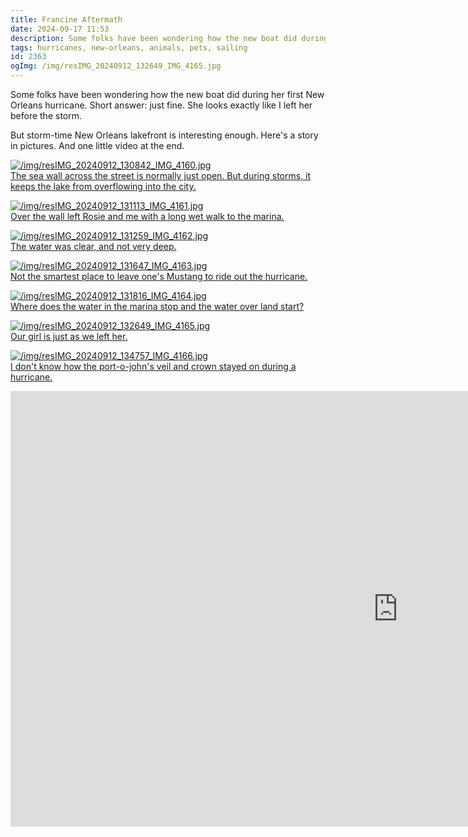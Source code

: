 ```yaml
---
title: Francine Aftermath
date: 2024-09-17 11:53
description: Some folks have been wondering how the new boat did during her first New Orleans hurricane.  Short answer:  just fine.  She looks exactly like I left her before the storm.  But storm-time New Orleans lakefront is interesting enough.  Here's a story in pictures.  And one little video at the end.
tags: hurricanes, new-orleans, animals, pets, sailing
id: 2363
ogImg: /img/resIMG_20240912_132649_IMG_4165.jpg
---
```


Some folks have been wondering how the new boat did during her first New Orleans hurricane.  Short answer:  just fine.  She looks exactly like I left her before the storm.

But storm-time New Orleans lakefront is interesting enough.  Here's a story in pictures.  And one little video at the end.

<a class="lightview centered" href="/img/resIMG_20240912_130842_IMG_4160.jpg" data-lightview-caption="The sea wall across the street is normally just open.  But during storms, it keeps the lake from overflowing into the city." data-lightview-group="group1"><img src="/img/resIMG_20240912_130842_IMG_4160.jpg" alt="/img/resIMG_20240912_130842_IMG_4160.jpg"><br><span class="caption">The sea wall across the street is normally just open.  But during storms, it keeps the lake from overflowing into the city.</span></a>

<a class="lightview centered" href="/img/resIMG_20240912_131113_IMG_4161.jpg" data-lightview-caption="Over the wall left Rosie and me with a long wet walk to the marina." data-lightview-group="group1"><img src="/img/resIMG_20240912_131113_IMG_4161.jpg" alt="/img/resIMG_20240912_131113_IMG_4161.jpg"><br><span class="caption">Over the wall left Rosie and me with a long wet walk to the marina.</span></a>

<a class="lightview centered" href="/img/resIMG_20240912_131259_IMG_4162.jpg" data-lightview-caption="The water was clear, and not very deep." data-lightview-group="group1"><img src="/img/resIMG_20240912_131259_IMG_4162.jpg" alt="/img/resIMG_20240912_131259_IMG_4162.jpg"><br><span class="caption">The water was clear, and not very deep.</span></a>

<a class="lightview centered" href="/img/resIMG_20240912_131647_IMG_4163.jpg" data-lightview-caption="Not the smartest place to leave one's Mustang to ride out the hurricane." data-lightview-group="group1"><img src="/img/resIMG_20240912_131647_IMG_4163.jpg" alt="/img/resIMG_20240912_131647_IMG_4163.jpg"><br><span class="caption">Not the smartest place to leave one's Mustang to ride out the hurricane.</span></a>

<a class="lightview centered" href="/img/resIMG_20240912_131816_IMG_4164.jpg" data-lightview-caption="Where does the water in the marina stop and the water over land start?" data-lightview-group="group1"><img src="/img/resIMG_20240912_131816_IMG_4164.jpg" alt="/img/resIMG_20240912_131816_IMG_4164.jpg"><br><span class="caption">Where does the water in the marina stop and the water over land start?</span></a>

<a class="lightview centered" href="/img/resIMG_20240912_132649_IMG_4165.jpg" data-lightview-caption="Our girl is just as we left her." data-lightview-group="group1"><img src="/img/resIMG_20240912_132649_IMG_4165.jpg" alt="/img/resIMG_20240912_132649_IMG_4165.jpg"><br><span class="caption">Our girl is just as we left her.</span></a>

<a class="lightview centered" href="/img/resIMG_20240912_134757_IMG_4166.jpg" data-lightview-caption="I don't know how the port-o-john's veil and crown stayed on during a hurricane." data-lightview-group="group1"><img src="/img/resIMG_20240912_134757_IMG_4166.jpg" alt="/img/resIMG_20240912_134757_IMG_4166.jpg"><br><span class="caption">I don't know how the port-o-john's veil and crown stayed on during a hurricane.</span></a>

<iframe width="1239" height="697" src="https://www.youtube.com/embed/fGeQAfRRatI" title="Rosie Wading Through Flood Waters After Hurricane Francine" frameborder="0" allow="accelerometer; autoplay; clipboard-write; encrypted-media; gyroscope; picture-in-picture; web-share" referrerpolicy="strict-origin-when-cross-origin" allowfullscreen></iframe>